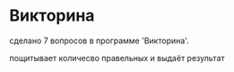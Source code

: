 # Викторина 
сделано 7 вопросов в программе 'Викторина'.

пощитывает количесво правельных и выдаёт результат

